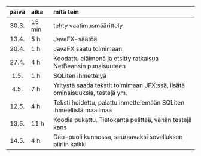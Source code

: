 | päivä | aika | mitä tein  |
| :----:|:-----| :-----|
| 30.3. | 15 min   | tehty vaatimusmäärittely |
| 13.4. | 5 h | JavaFX-säätöä |
| 20.4. | 1 h | JavaFX saatu toimimaan |
| 27.4. | 4 h | Koodattu eläimenä ja etsitty ratkaisua NetBeansin punaisuuteen |
| 1.5. | 1 h | SQLiten ihmettelyä |
| 4.5. | 7 h | Yritystä saada tekstit toimimaan JFX:ssä, lisätä ominaisuuksia, testejä ym. |
| 12.5. | 4 h | Teksti hoidettu, palattu ihmettelemään SQLiten ihmeellistä maailmaa |
| 13.5. | 11 h | Koodia pukattu. Tietokanta pelittää, vähän testejä kans |
| 14.5. | 4 h | Dao-puoli kunnossa, seuraavaksi sovelluksen piiriin kaikki |
